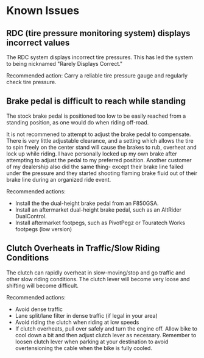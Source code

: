 # Known Issues

## RDC (tire pressure monitoring system) displays incorrect values

The RDC system displays incorrect tire pressures. This has led the system to
being nicknamed "Rarely Displays Correct."

Recommended action: Carry a reliable tire pressure gauge and regularly check
tire pressure.

## Brake pedal is difficult to reach while standing

The stock brake pedal is positioned too low to be easily reached from a
standing position, as one would do when riding off-road.

It is not recommened to attempt to adjust the brake pedal to compensate. There
is very little adjustable clearance, and a setting which allows the tire to
spin freely on the center stand will cause the brakes to rub, overheat and lock
up while riding. I have personally locked up my own brake after attempting to
adjust the pedal to my preferred position. Another customer of my dealership
also did the same thing- except their brake line failed under the pressure and
they started shooting flaming brake fluid out of their brake line during an
organized ride event.

Recommended actions:

- Install the the dual-height brake pedal from an F850GSA.
- Install an aftermarket dual-height brake pedal, such as an AltRider
  DualControl.
- Install aftermarket footpegs, such as PivotPegz or Touratech Works footpegs
  (low version)

## Clutch Overheats in Traffic/Slow Riding Conditions

The clutch can rapidly overheat in slow-moving/stop and go traffic and other
slow riding conditions. The clutch lever will become very loose and shifting
will become difficult.

Recommended actions:

- Avoid dense traffic
- Lane split/lane filter in dense traffic (if legal in your area)
- Avoid riding the clutch when riding at low speeds
- If clutch overheats, pull over safely and turn the engine off. Allow bike to
  cool down a bit and then adjust clutch lever as necessary. Remember to loosen
clutch lever when parking at your destination to avoid overtensioning the cable
when the bike is fully cooled.
